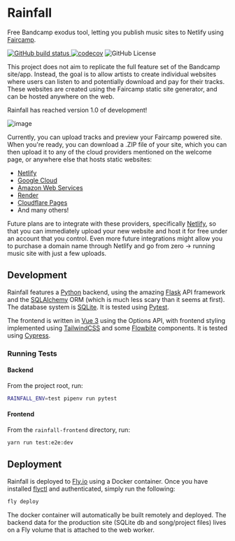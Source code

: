 # Rainfall
Free Bandcamp exodus tool, letting you publish music sites to Netlify using [Faircamp](https://codeberg.org/simonrepp/faircamp).

[![GitHub build status](https://github.com/audiodude/rainfall/actions/workflows/ci.yml/badge.svg)
![codecov](https://codecov.io/gh/audiodude/rainfall/branch/main/graph/badge.svg?token=rTPXFzOytM)](https://codecov.io/gh/audiodude/rainfall)
![GitHub License](https://img.shields.io/github/license/audiodude/rainfall)

This project does not aim to replicate the full feature set of the Bandcamp site/app. Instead, the goal is to allow artists to create individual websites where users can listen to and potentially download and pay for their tracks. These websites are created using the Faircamp static site generator, and can be hosted anywhere on the web.

Rainfall has reached version 1.0 of development!

![image](https://github.com/audiodude/rainfall/assets/57832/04e7088a-3d61-4dcd-b22a-445be161534e)

Currently, you can upload tracks and preview your Faircamp powered site. When you're ready, you can download a .ZIP file of your site, which you can then upload it to any of the cloud providers mentioned on the welcome page, or anywhere else that hosts static websites:

* [Netlify](https://www.netlify.com/)
* [Google Cloud](https://cloud.google.com/storage?hl=en)
* [Amazon Web Services](https://aws.amazon.com/s3/)
* [Render](https://render.com)
* [Cloudflare Pages](https://pages.cloudflare.com/)
* And many others!


Future plans are to integrate with these providers, specifically [Netlify](https://www.netlify.com/), so that you can immediately upload your new website and host it for free under an account that you control. Even more future integrations might  allow you to purchase a domain name through Netlify and go from zero -> running music site with just a few uploads.

## Development

Rainfall features a [Python](https://www.python.org/) backend, using the amazing [Flask](https://flask.readthedocs.io/) API framework and the [SQLAlchemy](https://www.sqlalchemy.org/) ORM (which is much less scary than it seems at first). The database system is [SQLite](https://www.sqlite.org/index.html).  It is tested using [Pytest](https://pytest.org/).

The frontend is written in [Vue 3](https://vuejs.org/) using the Options API, with frontend styling implemented using [TailwindCSS](https://tailwindcss.com/) and some [Flowbite](https://flowbite.com/) components. It is tested using [Cypress](https://www.cypress.io/).

### Running Tests

#### Backend

From the project root, run:

```bash
RAINFALL_ENV=test pipenv run pytest
```

#### Frontend

From the `rainfall-frontend` directory, run:

```bash
yarn run test:e2e:dev
```

## Deployment

Rainfall is deployed to [Fly.io](https://fly.io/) using a Docker container. Once you have installed [flyctl](https://fly.io/docs/hands-on/install-flyctl/) and authenticated, simply run the following:

```bash
fly deploy
```

The docker container will automatically be built remotely and deployed. The backend data for the production site (SQLite db and song/project files) lives on a Fly volume that is attached to the web worker.
